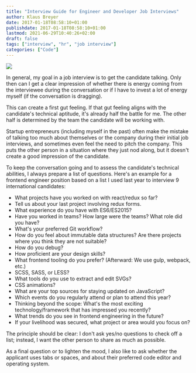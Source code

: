 ```yaml
---
title: "Interview Guide for Engineer and Developer Job Interviews"
author: Klaus Breyer
date: 2017-01-18T08:58:10+01:00
publishdate: 2017-01-18T08:58:10+01:00
lastmod: 2021-06-29T10:40:26+02:00
draft: false
tags: ["interview", "hr", "job interview"]
categories: ["Code"]
---
```


![](2017-01-18-application-questions.jpg)

In general, my goal in a job interview is to get the candidate talking. Only then can I get a clear impression of whether there is energy coming from the interviewee during the conversation or if I have to invest a lot of energy myself (if the conversation is dragging).

This can create a first gut feeling. If that gut feeling aligns with the candidate's technical aptitude, it's already half the battle for me. The other half is determined by the team the candidate will be working with.

Startup entrepreneurs (including myself in the past) often make the mistake of talking too much about themselves or the company during their initial job interviews, and sometimes even feel the need to pitch the company. This puts the other person in a situation where they just nod along, but it doesn't create a good impression of the candidate.

To keep the conversation going and to assess the candidate's technical abilities, I always prepare a list of questions. Here's an example for a frontend engineer position based on a list I used last year to interview 9 international candidates:

- What projects have you worked on with react/redux so far?
- Tell us about your last project involving redux forms.
- What experience do you have with ES6/ES2015?
- Have you worked in teams? How large were the teams? What role did you have?
- What's your preferred Git workflow?
- How do you feel about immutable data structures? Are there projects where you think they are not suitable?
- How do you debug?
- How proficient are your design skills?
- What frontend tooling do you prefer? (Afterward: We use gulp, webpack, etc.)
- SCSS, SASS, or LESS?
- What tools do you use to extract and edit SVGs?
- CSS animations?
- What are your top sources for staying updated on JavaScript?
- Which events do you regularly attend or plan to attend this year?
- Thinking beyond the scope: What's the most exciting technology/framework that has impressed you recently?
- What trends do you see in frontend engineering in the future?
- If your livelihood was secured, what project or area would you focus on?

The principle should be clear: I don't ask yes/no questions to check off a list; instead, I want the other person to share as much as possible.

As a final question or to lighten the mood, I also like to ask whether the applicant uses tabs or spaces, and about their preferred code editor and operating system.
